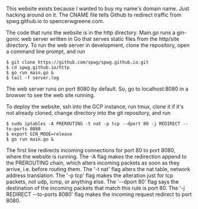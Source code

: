This website exists because I wanted to buy my name's domain name. Just hacking around on it.
The CNAME file tells Github to redirect traffic from spwg.github.io to spencerwgreene.com.

The code that runs the website is in the http directory. Main.go runs a gin-gonic web server
written in Go that serves static files from the http/site directory. To run the web server
in development, clone the repository, open a command line prompt, and run
```console
$ git clone https://github.com/spwg/spwg.github.io.git
$ cd spwg.github.io/http
$ go run main.go &
$ tail -f server.log
```
The web server runs on port 8080 by default. So, go to localhost:8080 in a browser to see
the web site running.

To deploy the website, ssh into the GCP instance, run tmux, clone it if it's not already cloned, 
change directory into the git repository, and run
```console
$ sudo iptables -A PREROUTING -t nat -p tcp --dport 80 -j REDIRECT --to-ports 8080
$ export GIN_MODE=release
$ go run main.go &
```
The first line redirects incoming connections for port 80 to port 8080, where the website
is running. The -A flag makes the redirection append to the PREROUTING chain, which alters
incoming packets as soon as they arrive, i.e. before routing them. The '-t nat' flag alters
the nat table, network address translation. The '-p tcp' flag makes the alteration just for
tcp packets, not udp, icmp, or anything else. The '--dport 80' flag says the destination of
the incoming packets that match this rule is port 80. The '-j REDIRECT --to-ports 8080' flag
makes the incoming request redirect to port 8080.
